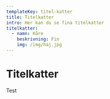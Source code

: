 ```yaml
---
templateKey: titel-katter
title: Titelkatter
intro: Her kan du se fina titelkatter
titelkatter:
  - namn: Kåre
    beskrivning: Fin
    img: /img/haj.jpg
---
```


# Titelkatter
Test